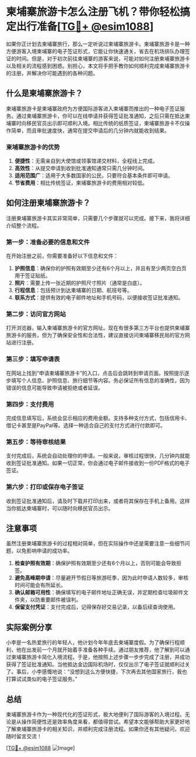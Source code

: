 # 柬埔寨旅游卡怎么注册飞机？带你轻松搞定出行准备[[TG💪+ @esim1088](https://t.me/s/esim1088)]

如果你正计划去柬埔寨旅行，那么一定听说过柬埔寨旅游卡。柬埔寨旅游卡是一种方便游客入境柬埔寨的电子签证形式，它能让你快速通关，省去在机场排队办理签证的时间。但是，对于初次前往柬埔寨的游客来说，可能对如何注册柬埔寨旅游卡以及相关的流程感到困惑。别担心，本文将手把手教你如何顺利完成柬埔寨旅游卡的注册，并解决你可能遇到的各种问题。

## 什么是柬埔寨旅游卡？

柬埔寨旅游卡是柬埔寨政府为方便国际游客进入柬埔寨而推出的一种电子签证服务。通过柬埔寨旅游卡，你可以在线申请并获得签证批准通知，之后只需在抵达柬埔寨时向移民官员出示即可顺利入境。相比传统的纸质签证，柬埔寨旅游卡不仅操作简单，而且审批速度快，通常在提交申请后的几分钟内就能收到结果。

### 柬埔寨旅游卡的优势

1. **便捷性**：无需亲自到大使馆或领事馆递交材料，全程线上完成。
2. **高效性**：从提交申请到收到批准通知通常只需几分钟时间。
3. **适用范围广**：适用于大多数国家的公民，只要符合基本条件即可申请。
4. **节省费用**：相比传统签证，柬埔寨旅游卡的费用相对较低。

## 如何注册柬埔寨旅游卡？

注册柬埔寨旅游卡其实非常简单，只需要几个步骤就可以完成。接下来，我将详细介绍整个流程。

### 第一步：准备必要的信息和文件

在开始注册之前，你需要准备好以下信息和文件：

1. **护照信息**：确保你的护照有效期至少还有6个月以上，并且有至少两页空白页用于签证贴纸。
2. **照片**：需要上传一张近期的护照尺寸照片（通常是白底）。
3. **行程信息**：包括预计到达柬埔寨的日期、航班号等。
4. **联系方式**：提供有效的电子邮件地址和手机号码，以便接收签证批准通知。

### 第二步：访问官方网站

打开浏览器，输入柬埔寨旅游卡的官方网址。现在有很多第三方平台也提供柬埔寨旅游卡的服务，但为了确保安全性和合法性，建议直接访问柬埔寨移民局的官方网站进行注册。

### 第三步：填写申请表

在网站上找到“申请柬埔寨旅游卡”的入口，点击后会跳转到申请页面。按照提示逐步填写个人信息、护照信息、旅行细节等内容。务必保证所有信息的准确性，因为错误的信息可能导致申请被拒绝或者延误。

### 第四步：支付费用

完成信息填写后，系统会显示相应的费用金额。支持多种支付方式，包括信用卡、借记卡甚至是PayPal等。选择一种适合自己的支付方式进行付款即可。

### 第五步：等待审核结果

支付完成后，系统会自动处理你的申请。一般来说，审核过程很快，几分钟内就能收到签证批准通知。如果一切正常，你会通过电子邮件接收到一份PDF格式的电子签证。

### 第六步：打印或保存电子签证

收到签证批准通知后，请及时下载并打印出来，或者将其保存在手机上备用。这样当你抵达柬埔寨时，可以随时向移民官员出示。

## 注意事项

虽然注册柬埔寨旅游卡的过程相对简单，但在实际操作中还是需要注意一些细节问题，以免影响申请的成功率。

1. **检查护照有效期**：确保护照有效期至少还有6个月以上，否则可能会导致拒签。
2. **避免高峰期申请**：尽量避开节假日等旅游旺季，因为此时申请人数较多，审核时间可能会有所延长。
3. **确认邮箱可用性**：确保填写的电子邮件地址正确无误，并定期检查垃圾邮件文件夹，以防重要邮件被误判。
4. **保留支付凭证**：支付完成后，记得保存好交易记录，以备后续查询使用。

## 实际案例分享

小李是一名热爱旅行的年轻人，他计划今年年底去柬埔寨度假。为了确保行程顺利，他在出发前一个月就开始着手准备各种手续。通过朋友推荐，他了解到可以通过柬埔寨旅游卡简化入境流程。于是，他按照上述步骤一步步完成了注册，并成功获得了签证批准通知。当他抵达金边国际机场时，仅仅出示了电子签证就顺利过关了。事后，小李感慨地说：“没想到这么方便快捷，下次再去其他国家旅行，我也打算试试类似的电子签证服务。”

## 总结

柬埔寨旅游卡作为一种现代化的签证形式，极大地便利了国际游客的入境过程。无论是从操作简便性还是效率角度来看，都值得尝试。希望本文能够帮助大家更好地了解柬埔寨旅游卡的相关知识，并顺利完成注册流程。如果你还有其他疑问，欢迎随时留言交流！

[[TG💪+ @esim1088](https://t.me/s/esim1088) ![Image](https://i.postimg.cc/4NQfJmqS/Snipaste-2025-05-13-00-14-12.png)]
